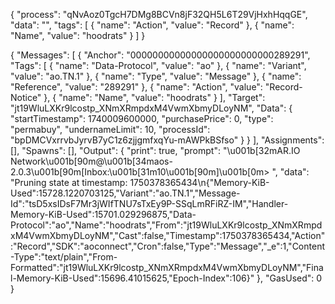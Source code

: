 {
  "process": "qNvAoz0TgcH7DMg8BCVn8jF32QH5L6T29VjHxhHqqGE",
  "data": "",
  "tags": [
    {
      "name": "Action",
      "value": "Record"
    }, 
    {
      "name": "Name",
      "value": "hoodrats"
    }
  ]
}

{
  "Messages": [
    {
      "Anchor": "00000000000000000000000000289291",
      "Tags": [
        {
          "name": "Data-Protocol",
          "value": "ao"
        },
        {
          "name": "Variant",
          "value": "ao.TN.1"
        },
        {
          "name": "Type",
          "value": "Message"
        },
        {
          "name": "Reference",
          "value": "289291"
        },
        {
          "name": "Action",
          "value": "Record-Notice"
        },
        {
          "name": "Name",
          "value": "hoodrats"
        }
      ],
      "Target": "jt19WluLXKr9lcostp_XNmXRmpdxM4VwmXbmyDLoyNM",
      "Data": {
        "startTimestamp": 1740009600000,
        "purchasePrice": 0,
        "type": "permabuy",
        "undernameLimit": 10,
        "processId": "bpDMCVxrrvbJyrvB7yC1z6zjjgmfxqYu-mAWPkBSfso"
      }
    }
  ],
  "Assignments": [],
  "Spawns": [],
  "Output": {
    "print": true,
    "prompt": "\u001b[32mAR.IO Network\u001b[90m@\u001b[34maos-2.0.3\u001b[90m[Inbox:\u001b[31m10\u001b[90m]\u001b[0m> ",
    "data": "Pruning state at timestamp: 1750378365434\n{\"Memory-KiB-Used\":15728.1220703125,\"Variant\":\"ao.TN.1\",\"Message-Id\":\"tsD5xsIDsF7Mr3jWIfTNU7sTxEy9P-SSqLmRFiRZ-IM\",\"Handler-Memory-KiB-Used\":15701.029296875,\"Data-Protocol\":\"ao\",\"Name\":\"hoodrats\",\"From\":\"jt19WluLXKr9lcostp_XNmXRmpdxM4VwmXbmyDLoyNM\",\"Cast\":false,\"Timestamp\":1750378365434,\"Action\":\"Record\",\"SDK\":\"aoconnect\",\"Cron\":false,\"Type\":\"Message\",\"_e\":1,\"Content-Type\":\"text/plain\",\"From-Formatted\":\"jt19WluLXKr9lcostp_XNmXRmpdxM4VwmXbmyDLoyNM\",\"Final-Memory-KiB-Used\":15696.41015625,\"Epoch-Index\":106}"
  },
  "GasUsed": 0
}